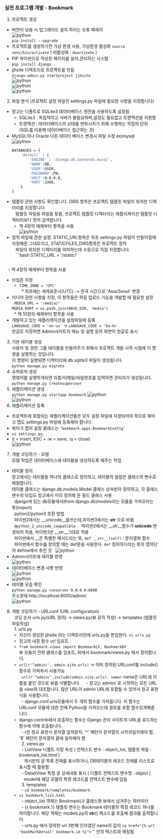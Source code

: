 ### 실전 프로그램 개발 - Bookmark
1. 프로젝트 생성  
 - 버전이 낮을 시 업그레이드 설치 하라는 오류 메세지  
 ![python](./img/py_2.PNG)  
 `pip install --upgrade`  
 - 프로젝트를 생성하기전 가상 환경 사용, 가상환경 활성화
 `source venv/bin/activate` ( 비활성화 : `deactivate` )  
 - PIP 파이썬으로 작성된 패키지를 설치,관리하는 시스템  
 `pip install django`  
 - jjhsite 디렉토리로 프로젝트를 만듬  
 `django-admin.py startproject jjhsite`  
 ![python](./img/py_5.PNG)  
 ![python](./img/py_3.PNG)  
 ![python](./img/py_4.PNG)  
2. 파일 분석 (프로젝트 설정 파일인 settings.py 파일에 필요한 사항을 지정합니다)  
  - 장고는 디폴트로 SQLite3 데이터베이스 엔진을 사용하도록 설정됨  
    * SQLite3 : 독립적이고 서버가 불필요하며,설정도 필요없고 트랜잭션을 지원함  
    * 트랜잭션 : 데이터베이스의 상태를 변화시키기 위해 수행하는 작업의 단위 (SQL를 이용해 데이터베이스 접근하는 것)  
  - MySQL이나 Oracle 다른 데이터 베이스 변경시 파일 수정 ex)mysql  
    ![python](./img/py_7.PNG)  
    ```bash
    DATABASES = {
        'default' : {
            'ENGINE' : 'django.db.backends.mysql',
            'NAME':DB,
            'USER':USER,
            'PASSWORD':PW,
            'HOST':0.0.0.0,
            'PORT':3306,
        }
    }
    ```
  - 템플릿 관련 사항도 확인합니다. DIRS 항목은 프로젝트 템플릿 파일이 위치한 디렉터리를 지정합니다.  
    템플릿 파일을 파일을 찾을, 프로젝트 템플릿 디렉터리는 애플리케이션 템플릿 디렉터리보다 먼저 검색합니다.  
    * 책 4장의 예제부터 항목을 사용  
    ![python](./img/py_6.PNG)  
  - 정적 파일에 관한 설정. STATIC_URL항목은 최초 settings.py 파일이 만들어질때 지정해준 그대로이고, STATICFILES_DIRS항목은 프로젝트 정적  
    파일이 위치한 디렉터리를 의미하는데 수동으로 직접 지정합니다.  
    ```bash
    STATIC_URL = '/static/'
    ```  
    - 책 4장의 예제부터 항목을 사용  
  - 타임존 지정  
    * `TIME_ZONE = 'UTC'`  
    * 최초에는 세계표준시(UTC) -> 한국 시간으로 'Asia/Seoul' 변경  
  - 미디어 관련 사항을 지정, 이 항목들은 파일 업로드 기능을 개발할 때 필요한 설정  
    `MEDIA_URL = '/media/'`  
    `MEDIA_ROOT = os.path.join(BASE_DIR, 'media')`  
    * 책 10장의 예제부터 항목을 사용  
  - 개발하고 있는 애플리케이션을 설정파일에 등록  
    `LANGUAGE_CODE = 'en-us'` -> `LANGUAGE_CODE = 'ko-kr`  
    한글로 지정하면 Admin사이트의 메뉴 및 설명 등의 화면이 한글로 표시  
3. 기본 테이블 생성  
 사용자 및 권한 그룹 테이블을 만들어주기 위해서 프로젝트 개발 시작 시점에 이 명령을 실행하는 것입니다.  
 이 명령이 실행되면 디렉터리에 db.sqlite3 파일이 생성됩니다.  
 `python manage.py migrate`  
4. 슈퍼유저 생성  
 명령어를 실행하게되면 이름/이메일/비밀번호를 입력하면 관리자가 생성됩니다.  
 `python manage.py createsuperuser`  
5. 애플리케이션 생성  
 `python manage.py startapp bookmark`
 ![python](./img/py_8.PNG)  
 ![python](./img/py_9.PNG)  
6. 애플리케이션 등록  
 - 프로젝트에 포함되는 애플리케이션들은 모두 설정 파일에 지정되어야 하므로 북마크 앱도 settings.py 파일에 등록해야 합니다.  
 - 북마크 앱의 설정 클래스는 `'bookmark.apps.BookmarkConfig'`  
 - `vi settings.py`,  
 - (i = insert, ESC + :w = save, :q = close)  
 ![python](./img/py_10.PNG)  
7. 개발 코딩하기 - 모델  
   모델 작업은 데이터베이스에 테이블을 생성하도록 해주는 작업  
 - 테이블 정의  
   장고에서는 테이블을 하나의 클래스로 정의하고, 테이블의 컬럼은 클래스의 변수로 매핑합니다.  
   테이블 클래스는 django.db.models.Model 클래스 상속받아 정의하고, 각 클래스 변수의 타입도 장고에서 미리 정의해 둔 필드 클래스 사용  
   django에 있는 db모듈에서(from django.db)models라는 모듈을 가져오라는 뜻(import)  
   pytion2/pytion3 호환 방법  
   파이썬2에서는 __unicode__를쓰는데,파이썬3에서는 __str__ 으로 바뀜  
   `@python_2_unicode_compatible`  
   파이썬2에서는 __str__함수가 __unicode__ 변경되어 적용, 파이썬3은 __str__그대로 적용  
   파이썬에서 __은 특별한 메서드라는 뜻, `def __str__(self)` : 문자열화 함수  
   파이썬에서 함수를 정의할 때는 def문을 사용한다. `def` 정의하다라는 뜻의 영어단어 define에서 추린 것
   ![python](./img/py_11.PNG)  
 - Admin사이트에 테이블 반영  
   ![python](./img/py_12.PNG)  
 - 데이터베이스 변경 사항 반영  
   ![python](./img/py_13.PNG)  
   ![python](./img/py_14.PNG)  
 - 테이블 모습 확인  
   `python manage.py runserver 0.0.0.0:8000`  
   주소창에 http://localhost:8000/admin/  
   ![python](./img/py_15.PNG)  
8. 개발 코딩하기 - URLconf (URL configuration)  
   코딩 순서 urls.py(URL 정의) -> views.py(뷰 로직 작성) -> templates (템플릿 파일작성)  
   1. urls.py
   - 자신이 생성한 jjhsite 라는 디렉토리안에 urls.py을 편집한다. `vi urls.py`  
   - 장고의 내장 함수 url 임포트  
   - `from bookmark.views import BookmarkLV, BookmarkDV`  
     뷰 모듈의 관련 클래스를 임포트, 뒤에서 bookmark/views.py 에서 정의합니다.  
   - `url(r'^admin/', admin.site.urls)` -> 이미 정의된 URLconf를 include() 함수로 가져와서 사용가능  
     `url(r'^admin/',include(admin.site.urls), name)` name은 URL에 이름을 붙인 것으로 뷰를 식별합니다.  
   - 장고는 admin/ 로 시작하는 모든 URL을 view와 대조합니다. 많은 URL이 admin URL에 포함될 수 있어서 정규 표현식을 사용합니다.  
   - django.conf.urls모듈에서 두 개의 함수를 가져옵니다. 이 함수는 URLconf 모듈에 대한 전체 Python을 가져오는데 경로를 포함 할수있게해줍니다.  
   - django.contrib에서 호출하는 함수는 Django 관리 사이트의 URL을 로드하는 함수에 의해 호출됩니다.  
   - r은 정규 표현식 문자열 앞의문자, '^' 패턴이 문자열의 시작과일치해야 함, '$' 패턴이 문자열의 끝에 일치해야 함  
   2. views.py  
   - ListView 디폴트 지정 속성 ( 컨텍스트 변수 : object_list, 템플릿 파일 : bookmark_list.html )  
     게시판의 글 목록 전체를 표시하거나, DB테이블의 레코드 전체를 리스트로 표시할 때 활용함  
   - DetailView 특정 글 상세내용 표시 ( 디폴트 컨텍스트 변수명 : object )  
     model에 해당 모델의 특정 레코드를 컨텍스트 변수에 담음  
   3. templates  
   - `cd bookmark/templates/bookmark`  
   - `vi bookmark_list.html`  
   - object_list 객체는 BookmarkLV 클래스형 뷰에서 넘겨주는 파라미터  
   - {{ bookmark }} 템플릿 변수는 Bookmark 테이블의 특정 레코드 하나를 의미합니다. 해당 객체는 models.py의 __str__() 메소드를 호출해 결과를 출력합니다.  
   - urls.py 에서 정의한 url 3번째 인자였던 name의 값이 `<a href="{% url 'bookMarkDetail' bookmark.id %}">` '' 안의 텍스트와 매칭됨

